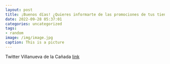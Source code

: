 ```yaml
---
layout: post
title: ¡Buenos días! ¿Quieres informarte de las promociones de tus tiendas favoritas en VillanuevaDeLaCañada? Suscríbete a la newslett...
date: 2022-09-28 05:37:01
categories: uncategorized
tags:
- random
image: /img/image.jpg
caption: This is a picture
---
```

Twitter Villanueva de la Cañada [link](https://twitter.com/AytoVDLCanada/status/1574661396217925632)
